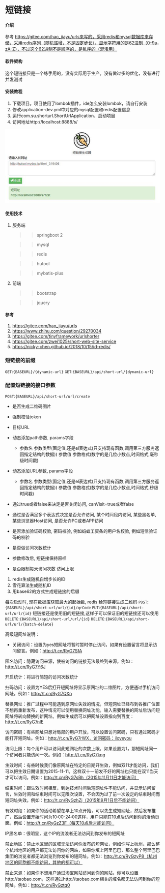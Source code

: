 # 短链接

#### 介绍
参考 https://gitee.com/hao_jiayu/urls来写的，采用redis和mysql数据库来存储，采用redis序列（随机递增，不是固定步长），显示字符用的是62进制（0-9a-zA-Z），不过这个62进制不是顺序的，是乱序的（混淆用）

#### 软件架构
这个短链接只是一个练手用的，没有实际用于生产，没有做过多的优化，没有进行并发测试


#### 安装教程

1.  下载项目。项目使用了lombok插件，ide怎么安装lombok，请自行安装
2.  修改application-dev.yml中对应的mysql配置和redis配置信息
3.  运行com.su.shorturl.ShortUrlApplication，启动项目
4.  访问地址http://localhost:8888/s/

![图片](./img/效果.jpg)

#### 使用技术
1. 服务端
    >> springboot 2
    
    >> mysql
    
    >> redis
    
    >> hutool
    
    >> mybatis-plus
    
2. 前端
    >> bootstrap
    
    >> jquery

#### 参考

1.  https://gitee.com/hao_jiayu/urls
2.  https://www.zhihu.com/question/29270034
3.  https://gitee.com/tinyframework/urlshorter
4.  https://gitee.com/zwei1025/short-web-site-service
5.  https://nicky-chen.github.io/2018/10/15/id-redis/


### 短链接的前缀
`GET`:`{BASEURL}/{dynamic-url}`
`GET`:`{BASEURL}/api/short-url/{dynamic-url}`
### 配置短链接的接口参数
`POST`:`{BASEURL}/api/short-url/url/create`
* 是否生成二维码图片
* 强制校验token
* 目标URL
* 动态添加path参数, params字段
    * 参数名 参数类型(固定值,还是el表达式(只支持现有函数,调用第三方服务返回指定结构的数据)) 参数值 参数格式(数字的是几位小数点,时间格式,毫秒级时间戳)
* 动态添加URL参数, params字段
    * 参数名 参数类型(固定值,还是el表达式(只支持现有函数,调用第三方服务返回指定结构的数据)) 参数值 参数格式(数字的是几位小数点,时间格式,秒级时间戳)
* 通过true或者false来决定是否关闭访问, canVisit=true或者false
* 通过是否满足多个表达式决定是否允许访问, 某个时间段内访问, 某些黑名单, 某些浏览器Host访问, 是否允许PC或者APP访问
* 是否添加验证码校验, 密码校验, 例如蚂蚁工资条的用户名校验, 例如短信验证码的校验 
* 是否做访问次数统计

* 参数修改后, 短链接保持原样
* 是否限制每天访问次数 访问上限


1) redis生成随机自增步长的ID
2) 雪花算法生成随机ID
3) 用base62的方式生成短链接的后缀

每次启动时, 现在数据库获取最大的起始数, redis
给短链接生成二维码
`POST`:`{BASEURL}/api/short-url/url/{id}/qrCode`
`PUT`:`{BASEURL}/api/short-url/url/{id}`
短链接还是使用旧的短链接,这样子可以保证旧的短链接还可以使用
`DELETE`:`{BASEURL}/api/short-url/url/{id}`
`DELETE`:`{BASEURL}/api/short-url/url/{batch-delete}`

高级短网址说明：
* 关闭访问：设置为yes短网址将暂时暂时停止访问，如果有设置留言将显示访问留言。例如：http://t.cn/RyG7SfA

匿名访问：隐藏访问来源，使被访问的链接无法最终到来源。例如：http://t.cn/RyG7Y6J

开启统计：将进行简短的访问次数统计

扫码访问：设置为YES后打开短网址将显示原网址的二维图片，方便通过手机访问网址。例如：http://t.cn/RyG7QXn

替换网址：推广过程中可能遇到原网址失效的情况，但短网址已经布到各推广位置不想再重新发布，这种情况可以使用替换网址功能，输入需要替换的网址后访问短网址将转向替换的新网址。例如生成后可以把网址设置指向到百度：http://t.cn/RyG7nlE

访问密码：有些网址只想对局部的用户开放，可以设置访问密码，只有通过密码才能打开短网址。例如：http://t.cn/RyG7rWX，访问密码：iloveyou

访问上限：每个用户可以访问此短网址的次数上限，如果设置为1，那短网址同一个访问者只能访问一次。例如：http://t.cn/RyG7kng

生效时间：有些时候我们像原网址在特定的日期开生效，例如双11才能访问，我们可以把生效日期设置为2015-11-11，这样双十一前发不好的网址也只能在双11当天才可以访问。例如：http://t.cn/RyG7sBh（2015年11月11日才能访问）

结束时间：跟生效时间相反，到达技术时间后短网址件不能访问，并显示访问留言，生效时间和结束时间可以无限次设置，不会因为过了前一次设定的结束时间而短网址失效。例如：http://t.cn/RyGzhZj（2015年9月1日后不能访问）

有效时段：如果你的活动希望在早上10点开始，可以先生成短网址，然后发布推广，然后设置开始时间为10:00-24:00这样，用户只能在10点后访问到你的活动页面。例如：http://t.cn/RyGzZ3F（每天10点后才能访问）

IP黑名单：很明显，这个IP的流浪者无法访问到你发布的短网址

禁止地区：禁止地区里的区域无法访问你发布的短网址，例如你写上杭州，那么整个杭州地区的用户都无法访问你的网站，如果你填上阿里巴巴，那么整个阿里巴巴集团的浏览者都无法浏览到你发布的短网址。例如：http://t.cn/RyGzyP8（杭州地区的同胞都不能访问，其他的都可以）

禁止来源：如果你不想用户通过淘宝网站访问到你的网站，你可以设置http://taobao.com，这样通过http://taobao.com相关的域名都无法访问到你的短网址。例如：http://t.cn/RyGztq0
